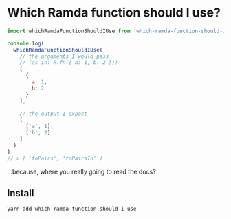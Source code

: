 # Which Ramda function should I use?

```javascript
import whichRamdaFunctionShouldIUse from 'which-ramda-function-should-i-use'

console.log(
  whichRamdaFunctionShouldIUse(
    // the arguments I would pass
    // (as in: R.fn({ a: 1, b: 2 }))
    [
      {
        a: 1,
        b: 2
      }
    ],

    // the output I expect
    [
      ['a', 1],
      ['b', 2]
    ]
  )
)
// > [ 'toPairs', 'toPairsIn' ]
```

…because, where you really going to read the docs?

## Install

```
yarn add which-ramda-function-should-i-use
```
